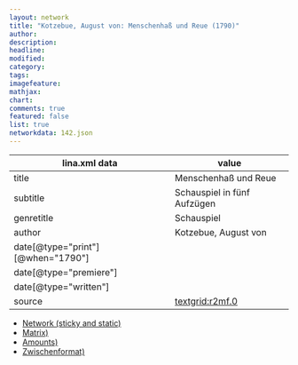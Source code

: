 ```yaml
---
layout: network
title: "Kotzebue, August von: Menschenhaß und Reue (1790)"
author:
description:
headline:
modified:
category:
tags:
imagefeature: 
mathjax: 
chart: 
comments: true
featured: false
list: true
networkdata: 142.json
---
```

lina.xml data  | value
------------- | -------------
title|Menschenhaß und Reue
subtitle|Schauspiel in fünf Aufzügen
genretitle|Schauspiel
author|Kotzebue, August von
date[@type="print"][@when="1790"]|
date[@type="premiere"]|
date[@type="written"]|
source|[textgrid:r2mf.0](https://textgridlab.org/1.0/tgcrud-public/rest/textgrid:r2mf.0/data)



* [Network (sticky and static)](/linas/network142)
* [Matrix)](/linas/matrix142)
* [Amounts)](/linas/amount142)
* [Zwischenformat)](/linas/lina142 )
